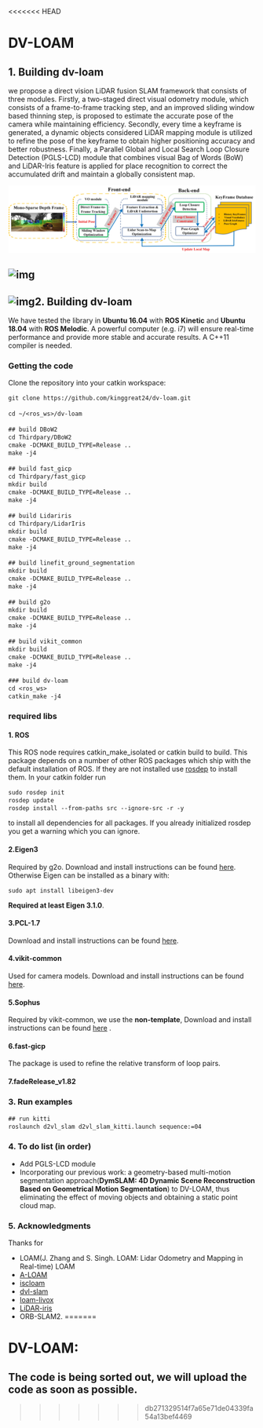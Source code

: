 <<<<<<< HEAD
# DV-LOAM
## 1. Building dv-loam
we propose a direct vision LiDAR fusion SLAM framework that consists of three modules. Firstly, a two-staged direct visual odometry module, which consists of a frame-to-frame tracking step, and an improved sliding window based thinning step, is proposed to estimate the accurate pose of the camera while maintaining efficiency. Secondly, every time a keyframe is generated, a dynamic objects considered LiDAR mapping module is utilized to refine the pose of the keyframe to obtain higher positioning accuracy and better robustness. Finally, a Parallel Global and Local Search Loop Closure Detection (PGLS-LCD) module that combines visual Bag of Words (BoW) and LiDAR-Iris feature is applied for place recognition to correct the accumulated drift and maintain a globally consistent map. 

![](README.assets/dv-loam.png)

## ![img](https://www.mdpi.com/remotesensing/remotesensing-13-03340/article_deploy/html/images/remotesensing-13-03340-g012.png)

## ![img](README.assets/remotesensing-13-03340-g015.png)2. Building dv-loam

We have tested the library in **Ubuntu 16.04** with **ROS Kinetic** and **Ubuntu 18.04** with **ROS Melodic**. A powerful computer (e.g. i7) will ensure real-time performance and provide more stable and accurate results.
A C++11 compiler is needed.

### Getting the code
Clone the repository into your catkin workspace:
```
git clone https://github.com/kinggreat24/dv-loam.git

cd ~/<ros_ws>/dv-loam

## build DBoW2
cd Thirdpary/DBoW2
cmake -DCMAKE_BUILD_TYPE=Release ..
make -j4

## build fast_gicp
cd Thirdpary/fast_gicp
mkdir build 
cmake -DCMAKE_BUILD_TYPE=Release ..
make -j4

## build Lidariris
cd Thirdpary/LidarIris
mkdir build 
cmake -DCMAKE_BUILD_TYPE=Release ..
make -j4

## build linefit_ground_segmentation
mkdir build 
cmake -DCMAKE_BUILD_TYPE=Release ..
make -j4

## build g2o
mkdir build 
cmake -DCMAKE_BUILD_TYPE=Release ..
make -j4

## build vikit_common
mkdir build 
cmake -DCMAKE_BUILD_TYPE=Release ..
make -j4

### build dv-loam
cd <ros_ws>
catkin_make -j4

```
### required libs
#### **1. ROS**
This ROS node requires catkin_make_isolated or catkin build to build. This package depends on a number of other ROS packages which ship with the default installation of ROS.
If they are not installed use [rosdep](http://wiki.ros.org/rosdep) to install them. In your catkin folder run
```
sudo rosdep init
rosdep update
rosdep install --from-paths src --ignore-src -r -y
```
to install all dependencies for all packages. If you already initialized rosdep you get a warning which you can ignore.

#### **2.Eigen3**
Required by g2o. Download and install instructions can be found [here](http://eigen.tuxfamily.org).
Otherwise Eigen can be installed as a binary with:
```
sudo apt install libeigen3-dev
```
**Required at least Eigen 3.1.0**.

#### **3.PCL-1.7**
Download and install instructions can be found [here](https://github.com/PointCloudLibrary/pcl.git).

#### **4.vikit-common**
Used for camera models. Download and install instructions can be found [here](https://github.com/uzh-rpg/rpg_vikit.git).

#### **5.Sophus**
Required by vikit-common, we use the **non-template**, Download and install instructions can be found [here](https://github.com/strasdat/Sophus.git) .

#### **6.fast-gicp**
The package is used to refine the relative transform of loop pairs.


#### **7.fadeRelease_v1.82**


### 3. Run examples
```
## run kitti
roslaunch d2vl_slam d2vl_slam_kitti.launch sequence:=04
```

### 4. To do list (in order)
- Add PGLS-LCD module
- Incorporating our previous work: a geometry-based multi-motion segmentation approach(**DymSLAM: 4D Dynamic Scene Reconstruction Based on Geometrical Motion Segmentation**) to DV-LOAM, thus eliminating the effect of moving objects and obtaining a static point cloud map. 

### 5. Acknowledgments
Thanks for 
- LOAM(J. Zhang and S. Singh. LOAM: Lidar Odometry and Mapping in Real-time) LOAM
- [A-LOAM](https://github.com/HKUST-Aerial-Robotics/A-LOAM.git)
- [iscloam](https://github.com/wh200720041/iscloam.git)
- [dvl-slam](https://github.com/irapkaist/dvl_slam.git)
- [loam-livox](https://github.com/hku-mars/loam_livox.git)
- [LiDAR-iris](https://github.com/BigMoWangying/LiDAR-Iris.git)
- ORB-SLAM2.
=======
# DV-LOAM:
## The code is being sorted out, we will upload the code as soon as possible.
>>>>>>> db271329514f7a65e71de04339fa54a13bef4469
